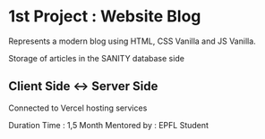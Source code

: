# 1st Project : Website Blog

Represents a modern blog using HTML, CSS Vanilla and JS Vanilla. 

Storage of articles in the SANITY database side

## Client Side <-> Server Side 
Connected to Vercel hosting services

Duration Time : 1,5 Month
Mentored by : EPFL Student
